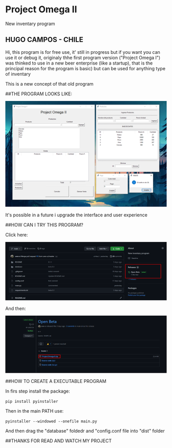 # Project Omega II
New inventary program

## HUGO CAMPOS - CHILE

Hi, this program is for free use, it' still in progress but if you want you can use it or debug it, originaly thhe first program version ("Project Omega I") was thinked to use in a new beer enterprise (like a startup), that is the principal reason for the program is basic) but can be used for anything type of inventary

This is a new concept of that old program

##THE PROGRAM LOOKS LIKE:

![image](README/Screenshot_1.png)

It's possible in a future i upgrade the interface and user experience

##HOW CAN I TRY THIS PROGRAM?

Click here:

![image](README/Screenshot_2.png)

And then:

![image](README/Screenshot_3.png)

##HOW TO CREATE A EXECUTABLE PROGRAM

In firs step install the package:

```pip install pyinstaller```

Then in the main PATH use:

```pyinstaller --windowed --onefile main.py```

And then drag the "database" foldedr and "config.conf file into "dist" folder

##THANKS FOR READ AND WATCH MY PROJECT
